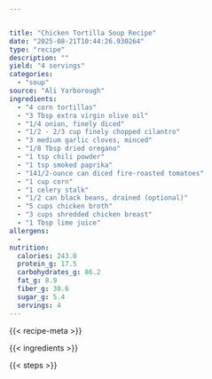 ```yaml
---


title: "Chicken Tortilla Soup Recipe"
date: "2025-08-21T10:44:26.930264"
type: "recipe"
description: ""
yield: "4 servings"
categories:
  - "soup"
source: "Ali Yarborough"
ingredients:
  - "4 corn tortillas"
  - "3 Tbsp extra virgin olive oil"
  - "1/4 onion, finely diced"
  - "1/2 - 2/3 cup finely chopped cilantro"
  - "3 medium garlic cloves, minced"
  - "1/8 Tbsp dried oregano"
  - "1 tsp chili powder"
  - "1 tsp smoked paprika"
  - "141/2-ounce can diced fire-roasted tomatoes"
  - "1 cup corn"
  - "1 celery stalk"
  - "1/2 can black beans, drained (optional)"
  - "5 cups chicken broth"
  - "3 cups shredded chicken breast"
  - "1 Tbsp lime juice"
allergens:
  -
nutrition:
  calories: 243.0
  protein_g: 17.5
  carbohydrates_g: 86.2
  fat_g: 8.9
  fiber_g: 30.6
  sugar_g: 5.4
  servings: 4
---
```


{{< recipe-meta >}}

{{< ingredients >}}

{{< steps >}}
